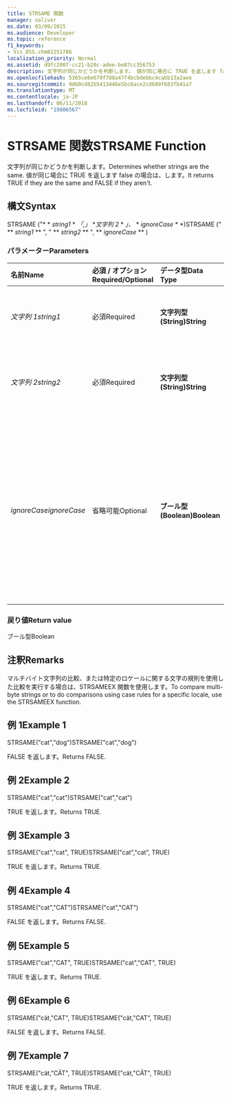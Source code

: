 ```yaml
---
title: STRSAME 関数
manager: soliver
ms.date: 03/09/2015
ms.audience: Developer
ms.topic: reference
f1_keywords:
- Vis_DSS.chm82251786
localization_priority: Normal
ms.assetid: d9fc2007-cc21-b20c-adee-be87cc356753
description: 文字列が同じかどうかを判断します。 値が同じ場合に TRUE を返します false の場合は、します。
ms.openlocfilehash: 5365ce6e679f708a47f4bcbdebbc4cabb13a2aee
ms.sourcegitcommit: 9d60cd82b5413446e5bc8ace2cd689f683fb41a7
ms.translationtype: MT
ms.contentlocale: ja-JP
ms.lasthandoff: 06/11/2018
ms.locfileid: "19806567"
---
```

# <a name="strsame-function"></a><span data-ttu-id="13071-104">STRSAME 関数</span><span class="sxs-lookup"><span data-stu-id="13071-104">STRSAME Function</span></span>

<span data-ttu-id="13071-105">文字列が同じかどうかを判断します。</span><span class="sxs-lookup"><span data-stu-id="13071-105">Determines whether strings are the same.</span></span> <span data-ttu-id="13071-106">値が同じ場合に TRUE を返します false の場合は、します。</span><span class="sxs-lookup"><span data-stu-id="13071-106">It returns TRUE if they are the same and FALSE if they aren't.</span></span> 
  
## <a name="syntax"></a><span data-ttu-id="13071-107">構文</span><span class="sxs-lookup"><span data-stu-id="13071-107">Syntax</span></span>

<span data-ttu-id="13071-108">STRSAME ("* * *string1* * *「,」* **文字列 2* * *」、* * *ignoreCase* * *)</span><span class="sxs-lookup"><span data-stu-id="13071-108">STRSAME (" ** *string1* ** ", " ** *string2* ** ", ** *ignoreCase* ** )</span></span> 
  
### <a name="parameters"></a><span data-ttu-id="13071-109">パラメーター</span><span class="sxs-lookup"><span data-stu-id="13071-109">Parameters</span></span>

|<span data-ttu-id="13071-110">**名前**</span><span class="sxs-lookup"><span data-stu-id="13071-110">**Name**</span></span>|<span data-ttu-id="13071-111">**必須 / オプション**</span><span class="sxs-lookup"><span data-stu-id="13071-111">**Required/Optional**</span></span>|<span data-ttu-id="13071-112">**データ型**</span><span class="sxs-lookup"><span data-stu-id="13071-112">**Data Type**</span></span>|<span data-ttu-id="13071-113">**説明**</span><span class="sxs-lookup"><span data-stu-id="13071-113">**Description**</span></span>|
|:-----|:-----|:-----|:-----|
| <span data-ttu-id="13071-114">_文字列 1_</span><span class="sxs-lookup"><span data-stu-id="13071-114">_string1_</span></span> <br/> |<span data-ttu-id="13071-115">必須</span><span class="sxs-lookup"><span data-stu-id="13071-115">Required</span></span>  <br/> |<span data-ttu-id="13071-116">**文字列型 (String)**</span><span class="sxs-lookup"><span data-stu-id="13071-116">**String**</span></span> <br/> |<span data-ttu-id="13071-117">比較する最初の文字列を指定します。</span><span class="sxs-lookup"><span data-stu-id="13071-117">The first string to compare.</span></span>  <br/> |
| <span data-ttu-id="13071-118">_文字列 2_</span><span class="sxs-lookup"><span data-stu-id="13071-118">_string2_</span></span> <br/> |<span data-ttu-id="13071-119">必須</span><span class="sxs-lookup"><span data-stu-id="13071-119">Required</span></span>  <br/> |<span data-ttu-id="13071-120">**文字列型 (String)**</span><span class="sxs-lookup"><span data-stu-id="13071-120">**String**</span></span> <br/> |<span data-ttu-id="13071-121">比較する 2 番目の文字列を指定します。</span><span class="sxs-lookup"><span data-stu-id="13071-121">The second string to compare.</span></span>  <br/> |
| <span data-ttu-id="13071-122">_ignoreCase_</span><span class="sxs-lookup"><span data-stu-id="13071-122">_ignoreCase_</span></span> <br/> |<span data-ttu-id="13071-123">省略可能</span><span class="sxs-lookup"><span data-stu-id="13071-123">Optional</span></span>  <br/> |<span data-ttu-id="13071-124">**ブール型 (Boolean)**</span><span class="sxs-lookup"><span data-stu-id="13071-124">**Boolean**</span></span> <br/> |<span data-ttu-id="13071-p103">大文字/小文字を区別しない場合は TRUE を、大文字/小文字を区別する場合は FALSE を指定します。既定値は FALSE です。</span><span class="sxs-lookup"><span data-stu-id="13071-p103">TRUE to ignore the case and FALSE to compare the case. The default is FALSE.</span></span>  <br/> |
   
### <a name="return-value"></a><span data-ttu-id="13071-127">戻り値</span><span class="sxs-lookup"><span data-stu-id="13071-127">Return value</span></span>

<span data-ttu-id="13071-128">ブール型</span><span class="sxs-lookup"><span data-stu-id="13071-128">Boolean</span></span>
  
## <a name="remarks"></a><span data-ttu-id="13071-129">注釈</span><span class="sxs-lookup"><span data-stu-id="13071-129">Remarks</span></span>

<span data-ttu-id="13071-130">マルチバイト文字列の比較、または特定のロケールに関する文字の規則を使用した比較を実行する場合は、STRSAMEEX 関数を使用します。</span><span class="sxs-lookup"><span data-stu-id="13071-130">To compare multi-byte strings or to do comparisons using case rules for a specific locale, use the STRSAMEEX function.</span></span>
  
## <a name="example-1"></a><span data-ttu-id="13071-131">例 1</span><span class="sxs-lookup"><span data-stu-id="13071-131">Example 1</span></span>

<span data-ttu-id="13071-132">STRSAME("cat","dog")</span><span class="sxs-lookup"><span data-stu-id="13071-132">STRSAME("cat","dog")</span></span>
  
<span data-ttu-id="13071-133">FALSE を返します。</span><span class="sxs-lookup"><span data-stu-id="13071-133">Returns FALSE.</span></span>
  
## <a name="example-2"></a><span data-ttu-id="13071-134">例 2</span><span class="sxs-lookup"><span data-stu-id="13071-134">Example 2</span></span>

<span data-ttu-id="13071-135">STRSAME("cat","cat")</span><span class="sxs-lookup"><span data-stu-id="13071-135">STRSAME("cat","cat")</span></span>
  
<span data-ttu-id="13071-136">TRUE を返します。</span><span class="sxs-lookup"><span data-stu-id="13071-136">Returns TRUE.</span></span>
  
## <a name="example-3"></a><span data-ttu-id="13071-137">例 3</span><span class="sxs-lookup"><span data-stu-id="13071-137">Example 3</span></span>

<span data-ttu-id="13071-138">STRSAME("cat","cat", TRUE)</span><span class="sxs-lookup"><span data-stu-id="13071-138">STRSAME("cat","cat", TRUE)</span></span>
  
<span data-ttu-id="13071-139">TRUE を返します。</span><span class="sxs-lookup"><span data-stu-id="13071-139">Returns TRUE.</span></span>
  
## <a name="example-4"></a><span data-ttu-id="13071-140">例 4</span><span class="sxs-lookup"><span data-stu-id="13071-140">Example 4</span></span>

<span data-ttu-id="13071-141">STRSAME("cat","CAT")</span><span class="sxs-lookup"><span data-stu-id="13071-141">STRSAME("cat","CAT")</span></span>
  
<span data-ttu-id="13071-142">FALSE を返します。</span><span class="sxs-lookup"><span data-stu-id="13071-142">Returns FALSE.</span></span>
  
## <a name="example-5"></a><span data-ttu-id="13071-143">例 5</span><span class="sxs-lookup"><span data-stu-id="13071-143">Example 5</span></span>

<span data-ttu-id="13071-144">STRSAME("cat","CAT", TRUE)</span><span class="sxs-lookup"><span data-stu-id="13071-144">STRSAME("cat","CAT", TRUE)</span></span>
  
<span data-ttu-id="13071-145">TRUE を返します。</span><span class="sxs-lookup"><span data-stu-id="13071-145">Returns TRUE.</span></span>
  
## <a name="example-6"></a><span data-ttu-id="13071-146">例 6</span><span class="sxs-lookup"><span data-stu-id="13071-146">Example 6</span></span>

<span data-ttu-id="13071-147">STRSAME("cät,"CAT", TRUE)</span><span class="sxs-lookup"><span data-stu-id="13071-147">STRSAME("cät,"CAT", TRUE)</span></span>
  
<span data-ttu-id="13071-148">FALSE を返します。</span><span class="sxs-lookup"><span data-stu-id="13071-148">Returns FALSE.</span></span>
  
## <a name="example-7"></a><span data-ttu-id="13071-149">例 7</span><span class="sxs-lookup"><span data-stu-id="13071-149">Example 7</span></span>

<span data-ttu-id="13071-150">STRSAME("cät,"CÄT", TRUE)</span><span class="sxs-lookup"><span data-stu-id="13071-150">STRSAME("cät,"CÄT", TRUE)</span></span>
  
<span data-ttu-id="13071-151">TRUE を返します。</span><span class="sxs-lookup"><span data-stu-id="13071-151">Returns TRUE.</span></span>
  

